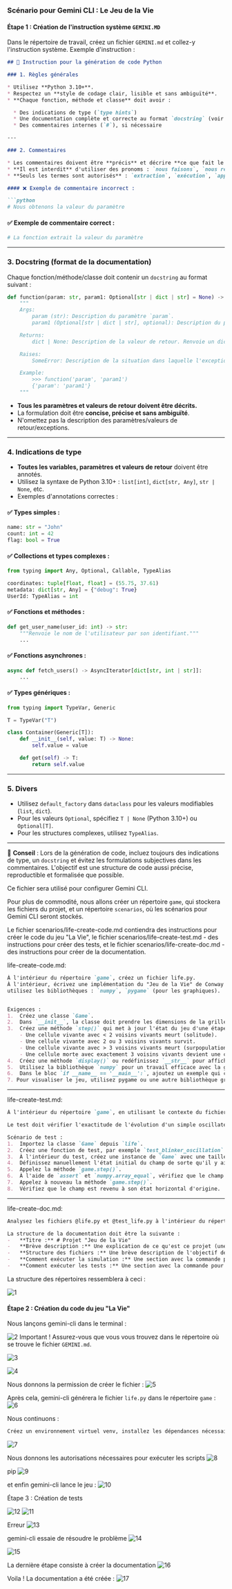 ### **Scénario pour Gemini CLI : Le Jeu de la Vie**

#### **Étape 1 : Création de l'instruction système `GEMINI.MD`**
Dans le répertoire de travail, créez un fichier `GEMINI.md` et collez-y l'instruction système. Exemple d'instruction :
```markdown
## 📘 Instruction pour la génération de code Python

### 1. Règles générales

* Utilisez **Python 3.10+**.
* Respectez un **style de codage clair, lisible et sans ambiguïté**.
* **Chaque fonction, méthode et classe** doit avoir :

  * Des indications de type (`type hints`)
  * Une documentation complète et correcte au format `docstring` (voir section 3)
  * Des commentaires internes (`#`), si nécessaire

---

### 2. Commentaires

* Les commentaires doivent être **précis** et décrire **ce que fait le code**, et non « ce que nous faisons ».
* **Il est interdit** d'utiliser des pronoms : `nous faisons`, `nous retournons`, `nous envoyons`, `nous allons`, etc.
* **Seuls les termes sont autorisés** : `extraction`, `exécution`, `appel`, `remplacement`, `vérification`, `envoi`, `La fonction exécute`, `La fonction modifie la valeur`, etc.

#### ❌ Exemple de commentaire incorrect :

```python
# Nous obtenons la valeur du paramètre
```

#### ✅ Exemple de commentaire correct :

```python
# La fonction extrait la valeur du paramètre
```

---

### 3. Docstring (format de la documentation)

Chaque fonction/méthode/classe doit contenir un `docstring` au format suivant :

```python
def function(param: str, param1: Optional[str | dict | str] = None) -> dict | None:
    """
    Args:
        param (str): Description du paramètre `param`.
        param1 (Optional[str | dict | str], optional): Description du paramètre `param1`. La valeur par défaut est `None`.

    Returns:
        dict | None: Description de la valeur de retour. Renvoie un dictionnaire ou `None`.

    Raises:
        SomeError: Description de la situation dans laquelle l'exception `SomeError` se produit.

    Example:
        >>> function('param', 'param1')
        {'param': 'param1'}
    """
```

* **Tous les paramètres et valeurs de retour doivent être décrits.**
* La formulation doit être **concise, précise et sans ambiguïté**.
* N'omettez pas la description des paramètres/valeurs de retour/exceptions.

---

### 4. Indications de type

* **Toutes les variables, paramètres et valeurs de retour** doivent être annotés.
* Utilisez la syntaxe de Python 3.10+ : `list[int]`, `dict[str, Any]`, `str | None`, etc.
* Exemples d'annotations correctes :

#### ✅ Types simples :

```python
name: str = "John"
count: int = 42
flag: bool = True
```

#### ✅ Collections et types complexes :

```python
from typing import Any, Optional, Callable, TypeAlias

coordinates: tuple[float, float] = (55.75, 37.61)
metadata: dict[str, Any] = {"debug": True}
UserId: TypeAlias = int
```

#### ✅ Fonctions et méthodes :

```python
def get_user_name(user_id: int) -> str:
    """Renvoie le nom de l'utilisateur par son identifiant."""
    ...
```

#### ✅ Fonctions asynchrones :

```python
async def fetch_users() -> AsyncIterator[dict[str, int | str]]:
    ...
```

#### ✅ Types génériques :

```python
from typing import TypeVar, Generic

T = TypeVar("T")

class Container(Generic[T]):
    def __init__(self, value: T) -> None:
        self.value = value

    def get(self) -> T:
        return self.value
```

---

### 5. Divers

* Utilisez `default_factory` dans `dataclass` pour les valeurs modifiables (`list`, `dict`).
* Pour les valeurs `Optional`, spécifiez `T | None` (Python 3.10+) ou `Optional[T]`.
* Pour les structures complexes, utilisez `TypeAlias`.

---

📌 **Conseil** : Lors de la génération de code, incluez toujours des indications de type, un `docstring` et évitez les formulations subjectives dans les commentaires. L'objectif est une structure de code aussi précise, reproductible et formalisée que possible.



Ce fichier sera utilisé pour configurer Gemini CLI.

Pour plus de commodité, nous allons créer un répertoire `game`, qui stockera les fichiers du projet, et un répertoire `scenarios`, où les scénarios pour Gemini CLI seront stockés.

Le fichier scenarios/life-create-code.md contiendra des instructions pour créer le code du jeu "La Vie",
le fichier scenarios/life-create-test.md - des instructions pour créer des tests,
et le fichier scenarios/life-create-doc.md - des instructions pour créer de la documentation.

life-create-code.md:
```markdown
À l'intérieur du répertoire `game`, créez un fichier life.py.
À l'intérieur, écrivez une implémentation du "Jeu de la Vie" de Conway en Python, en utilisant une approche orientée objet.
utilisez les bibliothèques : `numpy`, `pygame` (pour les graphiques).


Exigences :
1.  Créez une classe `Game`.
2.  Dans `__init__`, la classe doit prendre les dimensions de la grille (largeur, hauteur) et créer un champ initial aléatoire.
3.  Créez une méthode `step()` qui met à jour l'état du jeu d'une étape selon les règles :
    - Une cellule vivante avec < 2 voisins vivants meurt (solitude).
    - Une cellule vivante avec 2 ou 3 voisins vivants survit.
    - Une cellule vivante avec > 3 voisins vivants meurt (surpopulation).
    - Une cellule morte avec exactement 3 voisins vivants devient une cellule vivante (naissance).
4.  Créez une méthode `display()` ou redéfinissez `__str__` pour afficher le champ dans la console. Utilisez des symboles, par exemple '■' pour une cellule vivante et ' ' pour une cellule morte.
5.  Utilisez la bibliothèque `numpy` pour un travail efficace avec la grille.
6.  Dans le bloc `if __name__ == '__main__':`, ajoutez un exemple qui crée un jeu et, dans une boucle, exécute une simulation avec un petit délai entre les étapes.
7. Pour visualiser le jeu, utilisez pygame ou une autre bibliothèque graphique, si possible.
```

---

life-create-test.md:
```markdown
À l'intérieur du répertoire `game`, en utilisant le contexte du fichier @life.py, créez un fichier avec des tests test_life.py. Utilisez le framework pytest.

Le test doit vérifier l'exactitude de l'évolution d'un simple oscillateur "Clignotant" (trois cellules d'affilée).

Scénario de test :
1.  Importez la classe `Game` depuis `life`.
2.  Créez une fonction de test, par exemple `test_blinker_oscillation`.
3.  À l'intérieur du test, créez une instance de `Game` avec une taille fixe (par exemple, 5x5).
4.  Définissez manuellement l'état initial du champ de sorte qu'il y ait une ligne horizontale de trois cellules vivantes (Clignotant) au centre.
5.  Appelez la méthode `game.step()`.
6.  À l'aide de `assert` et `numpy.array_equal`, vérifiez que le champ est passé à une ligne verticale de trois cellules.
7.  Appelez à nouveau la méthode `game.step()`.
8.  Vérifiez que le champ est revenu à son état horizontal d'origine.
```

---

life-create-doc.md:
```markdown
Analysez les fichiers @life.py et @test_life.py à l'intérieur du répertoire `game` et, sur leur base, créez un fichier de documentation doc.md.

La structure de la documentation doit être la suivante :
-   **Titre :** # Projet "Jeu de la Vie"
-   **Brève description :** Une explication de ce qu'est ce projet (une implémentation de l'automate cellulaire de Conway).
-   **Structure des fichiers :** Une brève description de l'objectif des fichiers `life.py` et `test_life.py`.
-   **Comment exécuter la simulation :** Une section avec la commande pour exécuter le fichier principal (`python life.py`).
-   **Comment exécuter les tests :** Une section avec la commande pour exécuter les tests (`pip install pytest numpy`, puis `pytest`).
```

La structure des répertoires ressemblera à ceci :

![1](assets/gemini_cli_3/1.png)

#### **Étape 2 : Création du code du jeu "La Vie"**

Nous lançons gemini-cli dans le terminal :

![2](assets/gemini_cli_3/2.png)
Important ! Assurez-vous que vous vous trouvez dans le répertoire où se trouve le fichier `GEMINI.md`.

![3](assets/gemini_cli_3/3.png)

![4](assets/gemini_cli_3/4.png)

Nous donnons la permission de créer le fichier :
![5](assets/gemini_cli_3/5.png)

Après cela, gemini-cli générera le fichier `life.py` dans le répertoire `game` :
![6](assets/gemini_cli_3/6.png)

Nous continuons :
```bash
Créez un environnement virtuel venv, installez les dépendances nécessaires et exécutez le code du jeu    
```

![7](assets/gemini_cli_3/7.png)

Nous donnons les autorisations nécessaires pour exécuter les scripts
![8](assets/gemini_cli_3/8.png)

pip
![9](assets/gemini_cli_3/9.png)

et enfin gemini-cli lance le jeu :
![10](assets/gemini_cli_3/10.png)

Étape 3 : Création de tests

![12](assets/gemini_cli_3/12.png)
![11](assets/gemini_cli_3/11.png)

Erreur
![13](assets/gemini_cli_3/13.png)

gemini-cli essaie de résoudre le problème
![14](assets/gemini_cli_3/14.png)

![15](assets/gemini_cli_3/15.png)

La dernière étape consiste à créer la documentation
![16](assets/gemini_cli_3/16.png)

Voila ! La documentation a été créée :
![17](assets/gemini_cli_3/17.png)